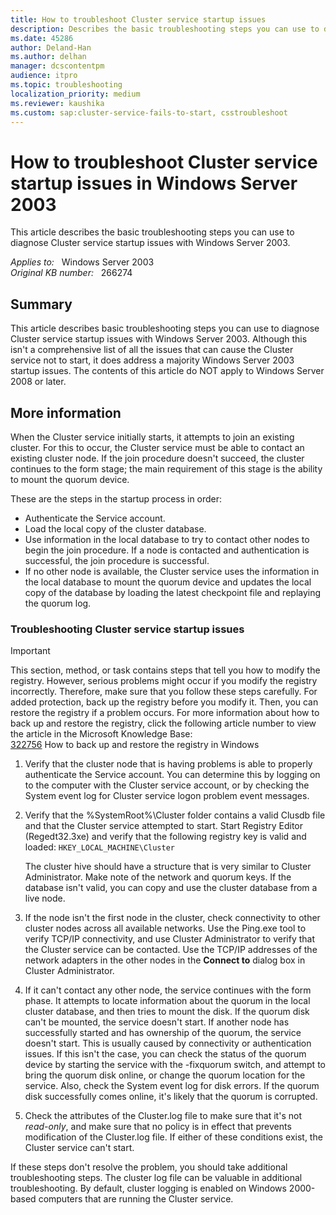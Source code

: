 ```yaml
---
title: How to troubleshoot Cluster service startup issues
description: Describes the basic troubleshooting steps you can use to diagnose Cluster service startup issues with Windows Server 2003.
ms.date: 45286
author: Deland-Han
ms.author: delhan
manager: dcscontentpm
audience: itpro
ms.topic: troubleshooting
localization_priority: medium
ms.reviewer: kaushika
ms.custom: sap:cluster-service-fails-to-start, csstroubleshoot
---
```

# How to troubleshoot Cluster service startup issues in Windows Server 2003

This article describes the basic troubleshooting steps you can use to diagnose Cluster service startup issues with Windows Server 2003.

_Applies to:_ &nbsp; Windows Server 2003  
_Original KB number:_ &nbsp; 266274

## Summary

This article describes basic troubleshooting steps you can use to diagnose Cluster service startup issues with Windows Server 2003. Although this isn't a comprehensive list of all the issues that can cause the Cluster service not to start, it does address a majority Windows Server 2003 startup issues. The contents of this article do NOT apply to Windows Server 2008 or later.

## More information

When the Cluster service initially starts, it attempts to join an existing cluster. For this to occur, the Cluster service must be able to contact an existing cluster node. If the join procedure doesn't succeed, the cluster continues to the form stage; the main requirement of this stage is the ability to mount the quorum device.

These are the steps in the startup process in order:

- Authenticate the Service account.
- Load the local copy of the cluster database.
- Use information in the local database to try to contact other nodes to begin the join procedure. If a node is contacted and authentication is successful, the join procedure is successful.
- If no other node is available, the Cluster service uses the information in the local database to mount the quorum device and updates the local copy of the database by loading the latest checkpoint file and replaying the quorum log.

### Troubleshooting Cluster service startup issues

> [!IMPORTANT]
> This section, method, or task contains steps that tell you how to modify the registry. However, serious problems might occur if you modify the registry incorrectly. Therefore, make sure that you follow these steps carefully. For added protection, back up the registry before you modify it. Then, you can restore the registry if a problem occurs. For more information about how to back up and restore the registry, click the following article number to view the article in the Microsoft Knowledge Base:  
[322756](https://support.microsoft.com/help/322756) How to back up and restore the registry in Windows  

1. Verify that the cluster node that is having problems is able to properly authenticate the Service account. You can determine this by logging on to the computer with the Cluster service account, or by checking the System event log for Cluster service logon problem event messages.
2. Verify that the %SystemRoot%\Cluster folder contains a valid Clusdb file and that the Cluster service attempted to start. Start Registry Editor (Regedt32.3xe) and verify that the following registry key is valid and loaded: `HKEY_LOCAL_MACHINE\Cluster`  

    The cluster hive should have a structure that is very similar to Cluster Administrator. Make note of the network and quorum keys. If the database isn't valid, you can copy and use the cluster database from a live node.

3. If the node isn't the first node in the cluster, check connectivity to other cluster nodes across all available networks. Use the Ping.exe tool to verify TCP/IP connectivity, and use Cluster Administrator to verify that the Cluster service can be contacted. Use the TCP/IP addresses of the network adapters in the other nodes in the **Connect to** dialog box in Cluster Administrator.
4. If it can't contact any other node, the service continues with the form phase. It attempts to locate information about the quorum in the local cluster database, and then tries to mount the disk. If the quorum disk can't be mounted, the service doesn't start. If another node has successfully started and has ownership of the quorum, the service doesn't start. This is usually caused by connectivity or authentication issues. If this isn't the case, you can check the status of the quorum device by starting the service with the -fixquorum switch, and attempt to bring the quorum disk online, or change the quorum location for the service. Also, check the System event log for disk errors. If the quorum disk successfully comes online, it's likely that the quorum is corrupted.  
5. Check the attributes of the Cluster.log file to make sure that it's not *read-only*, and make sure that no policy is in effect that prevents modification of the Cluster.log file. If either of these conditions exist, the Cluster service can't start.

If these steps don't resolve the problem, you should take additional troubleshooting steps. The cluster log file can be valuable in additional troubleshooting. By default, cluster logging is enabled on Windows 2000-based computers that are running the Cluster service.
